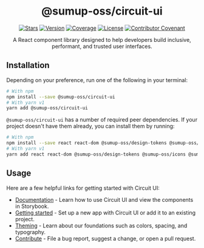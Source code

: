 <div align="center">

# @sumup-oss/circuit-ui

[![Stars](https://img.shields.io/github/stars/sumup-oss/circuit-ui?style=social)](https://github.com/sumup-oss/circuit-ui/) [![Version](https://img.shields.io/npm/v/@sumup-oss/circuit-ui)](https://www.npmjs.com/package/@sumup-oss/circuit-ui) [![Coverage](https://img.shields.io/codecov/c/github/sumup-oss/circuit-ui)](https://codecov.io/gh/sumup-oss/circuit-ui) [![License](https://img.shields.io/github/license/sumup-oss/circuit-ui)](https://github.com/sumup-oss/circuit-ui/tree/main/packages/circuit-ui/LICENSE) [![Contributor Covenant](https://img.shields.io/badge/Contributor%20Covenant-v2.1%20adopted-ff69b4.svg)](https://github.com/sumup-oss/circuit-ui/tree/main/CODE_OF_CONDUCT.md)

A React component library designed to help developers build inclusive, performant, and trusted user interfaces.

</div>

## Installation

Depending on your preference, run one of the following in your terminal:

```sh
# With npm
npm install --save @sumup-oss/circuit-ui
# With yarn v1
yarn add @sumup-oss/circuit-ui
```

`@sumup-oss/circuit-ui` has a number of required peer dependencies. If your project doesn't have them already, you can install them by running:

```sh
# With npm
npm install --save react react-dom @sumup-oss/design-tokens @sumup-oss/icons @sumup/intl
# With yarn v1
yarn add react react-dom @sumup-oss/design-tokens @sumup-oss/icons @sumup/intl
```

## Usage

Here are a few helpful links for getting started with Circuit UI:

- [Documentation](https://circuit.sumup.com/) - Learn how to use Circuit UI and view the components in Storybook.
- [Getting started](https://circuit.sumup.com/?path=/docs/introduction-getting-started--docs) - Set up a new app with Circuit UI or add it to an existing project.
- [Theming](https://circuit.sumup.com/?path=/docs/features-theme--docs) - Learn about our foundations such as colors, spacing, and typography.
- [Contribute](https://circuit.sumup.com/?path=/docs/contributing-overview--docs) - File a bug report, suggest a change, or open a pull request.
